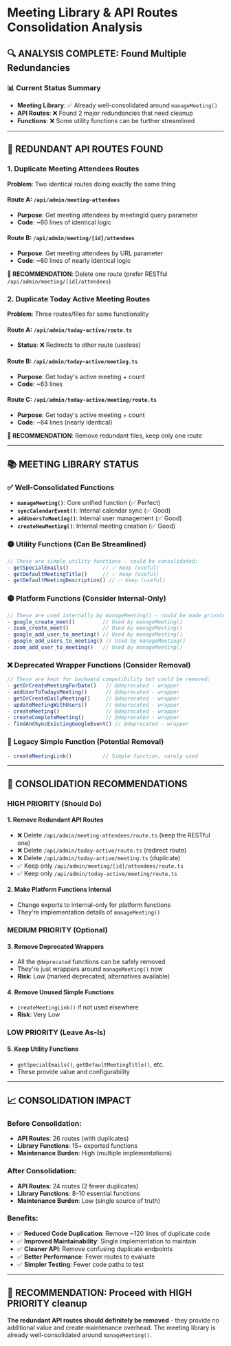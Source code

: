 # Meeting Library & API Routes Consolidation Analysis

## 🔍 **ANALYSIS COMPLETE: Found Multiple Redundancies**

### 📊 **Current Status Summary**
- **Meeting Library**: ✅ Already well-consolidated around `manageMeeting()`
- **API Routes**: ❌ Found 2 major redundancies that need cleanup
- **Functions**: ❌ Some utility functions can be further streamlined

---

## 🚨 **REDUNDANT API ROUTES FOUND**

### 1. **Duplicate Meeting Attendees Routes**
**Problem**: Two identical routes doing exactly the same thing

#### Route A: `/api/admin/meeting-attendees` 
- **Purpose**: Get meeting attendees by meetingId query parameter
- **Code**: ~60 lines of identical logic

#### Route B: `/api/admin/meeting/[id]/attendees`
- **Purpose**: Get meeting attendees by URL parameter  
- **Code**: ~60 lines of nearly identical logic

**🔧 RECOMMENDATION**: Delete one route (prefer RESTful `/api/admin/meeting/[id]/attendees`)

### 2. **Duplicate Today Active Meeting Routes**
**Problem**: Three routes/files for same functionality

#### Route A: `/api/admin/today-active/route.ts`
- **Status**: ❌ Redirects to other route (useless)

#### Route B: `/api/admin/today-active/meeting.ts` 
- **Purpose**: Get today's active meeting + count
- **Code**: ~63 lines

#### Route C: `/api/admin/today-active/meeting/route.ts`
- **Purpose**: Get today's active meeting + count  
- **Code**: ~64 lines (nearly identical)

**🔧 RECOMMENDATION**: Remove redundant files, keep only one route

---

## 📚 **MEETING LIBRARY STATUS**

### ✅ **Well-Consolidated Functions**
- **`manageMeeting()`**: Core unified function (✅ Perfect)
- **`syncCalendarEvent()`**: Internal calendar sync (✅ Good)
- **`addUsersToMeeting()`**: Internal user management (✅ Good)
- **`createNewMeeting()`**: Internal meeting creation (✅ Good)

### 🟡 **Utility Functions** (Can Be Streamlined)
```typescript
// These are simple utility functions - could be consolidated:
- getSpecialEmails()           // ✅ Keep (useful)
- getDefaultMeetingTitle()     // ✅ Keep (useful) 
- getDefaultMeetingDescription() // ✅ Keep (useful)
```

### 🟡 **Platform Functions** (Consider Internal-Only)
```typescript
// These are used internally by manageMeeting() - could be made private:
- google_create_meet()         // Used by manageMeeting()
- zoom_create_meet()           // Used by manageMeeting()  
- google_add_user_to_meeting() // Used by manageMeeting()
- google_add_users_to_meeting() // Used by manageMeeting()
- zoom_add_user_to_meeting()   // Used by manageMeeting()
```

### ❌ **Deprecated Wrapper Functions** (Consider Removal)
```typescript
// These are kept for backward compatibility but could be removed:
- getOrCreateMeetingForDate()   // @deprecated - wrapper
- addUserToTodaysMeeting()      // @deprecated - wrapper  
- getOrCreateDailyMeeting()     // @deprecated - wrapper
- updateMeetingWithUsers()      // @deprecated - wrapper
- createMeeting()               // @deprecated - wrapper
- createCompleteMeeting()       // @deprecated - wrapper
- findAndSyncExistingGoogleEvent() // @deprecated - wrapper
```

### 🔧 **Legacy Simple Function** (Potential Removal)
```typescript
- createMeetingLink()          // Simple function, rarely used
```

---

## 🎯 **CONSOLIDATION RECOMMENDATIONS**

### **HIGH PRIORITY** (Should Do)

#### 1. Remove Redundant API Routes
- ❌ Delete `/api/admin/meeting-attendees/route.ts` (keep the RESTful one)
- ❌ Delete `/api/admin/today-active/route.ts` (redirect route)  
- ❌ Delete `/api/admin/today-active/meeting.ts` (duplicate)
- ✅ Keep only `/api/admin/meeting/[id]/attendees/route.ts`
- ✅ Keep only `/api/admin/today-active/meeting/route.ts`

#### 2. Make Platform Functions Internal
- Change exports to internal-only for platform functions
- They're implementation details of `manageMeeting()`

### **MEDIUM PRIORITY** (Optional)

#### 3. Remove Deprecated Wrappers  
- All the `@deprecated` functions can be safely removed
- They're just wrappers around `manageMeeting()` now
- **Risk**: Low (marked deprecated, alternatives available)

#### 4. Remove Unused Simple Functions
- `createMeetingLink()` if not used elsewhere
- **Risk**: Very Low

### **LOW PRIORITY** (Leave As-Is)

#### 5. Keep Utility Functions
- `getSpecialEmails()`, `getDefaultMeetingTitle()`, etc.
- These provide value and configurability

---

## 📈 **CONSOLIDATION IMPACT**

### **Before Consolidation:**
- **API Routes**: 26 routes (with duplicates)
- **Library Functions**: 15+ exported functions
- **Maintenance Burden**: High (multiple implementations)

### **After Consolidation:**
- **API Routes**: 24 routes (2 fewer duplicates)
- **Library Functions**: 8-10 essential functions  
- **Maintenance Burden**: Low (single source of truth)

### **Benefits:**
- ✅ **Reduced Code Duplication**: Remove ~120 lines of duplicate code
- ✅ **Improved Maintainability**: Single implementation to maintain
- ✅ **Cleaner API**: Remove confusing duplicate endpoints
- ✅ **Better Performance**: Fewer routes to evaluate
- ✅ **Simpler Testing**: Fewer code paths to test

---

## 🚀 **RECOMMENDATION: Proceed with HIGH PRIORITY cleanup**

**The redundant API routes should definitely be removed** - they provide no additional value and create maintenance overhead. The meeting library is already well-consolidated around `manageMeeting()`.
